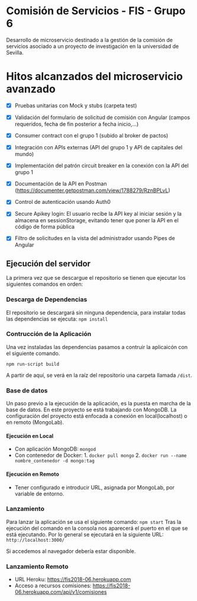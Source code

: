 # Comisión de Servicios - FIS - Grupo 6
Desarrollo de microservicio destinado a la gestión de la comisión de servicios asociado a un proyecto de investigación en la universidad de Sevilla.

# Hitos alcanzados del microservicio avanzado
- [x] Pruebas unitarias con Mock y stubs (carpeta test)
- [x] Validación del formulario de solicitud de comisión con Angular (campos requeridos, fecha de fin posterior a fecha inicio,...)
- [x] Consumer contract con el grupo 1 (subido al broker de pactos)
- [x] Integración con APIs externas (API del grupo 1 y API de capitales del mundo)
- [x] Implementación del patrón circuit breaker en la conexión con la API del grupo 1
- [x] Documentación de la API en Postman (https://documenter.getpostman.com/view/1788279/RznBPLvL)
- [x] Control de autenticación usando Auth0
- [x] Secure Apikey login: El usuario recibe la API key al iniciar sesión y la almacena en sessionStorage, evitando tener que poner la API en el código de forma pública
- [x] Filtro de solicitudes en la vista del administrador usando Pipes de Angular













## Ejecución del servidor

La primera vez que se descargue el repositorio se tienen que ejecutar los siguientes comandos en orden:

### Descarga de Dependencias
El repositorio se descargará sin ninguna dependencia, para instalar todas las dependencias se ejecuta:
`npm install` 

### Contrucción de la Aplicación
Una vez instaladas las dependencias pasamos a contruir la aplicaicón con el siguiente comando. 

`npm run-script build`

A partir de aquí, se verá en la raíz del repositorio una carpeta llamada `/dist`.


### Base de datos
Un paso previo a la ejecución de la aplicación, es la puesta en marcha de la base de datos. En este proyecto se está trabajando con MongoDB. La configuración del proyecto está enfocada a conexión en local(localhost) o en remoto (MongoLab).

#### Ejecución en Local
- Con aplicación MongoDB: `mongod`
- Con contenedor de Docker: 1. `docker pull mongo` 2. `docker run --name nombre_contenedor -d mongo:tag`
#### Ejecución en Remoto
- Tener configurado e introducir URL, asignada por MongoLab, por variable de entorno.


### Lanzamiento
Para lanzar la aplicación se usa el siguiente comando:
`npm start`
Tras la ejecución del comando en la consola nos aparecerá el puerto en el que se está ejecutando. Por lo general se ejecutará en la siguiente URL: `http://localhost:3000/`

Si accedemos al navegador debería estar disponible.

### Lanzamiento Remoto


- URL Heroku: https://fis2018-06.herokuapp.com
- Acceso a recursos comisiones: https://fis2018-06.herokuapp.com/api/v1/comisiones
